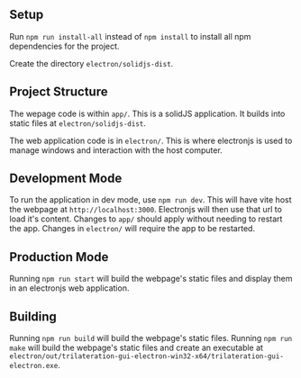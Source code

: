 ## Setup

Run `npm run install-all` instead of `npm install` to install all npm dependencies for the project.

Create the directory `electron/solidjs-dist`.

## Project Structure

The wepage code is within `app/`. This is a solidJS application. It builds into static files at `electron/solidjs-dist`.

The web application code is in `electron/`. This is where electronjs is used to manage windows and interaction with the host computer.

## Development Mode

To run the application in dev mode, use `npm run dev`. This will have vite host the webpage at `http://localhost:3000`. Electronjs will then use that url to load it's content. Changes to `app/` should apply without needing to restart the app. Changes in `electron/` will require the app to be restarted.

## Production Mode

Running `npm run start` will build the webpage's static files and display them in an electronjs web application.

## Building

Running `npm run build` will build the webpage's static files. Running `npm run make` will build the webpage's static files and create an executable at `electron/out/trilateration-gui-electron-win32-x64/trilateration-gui-electron.exe`.
